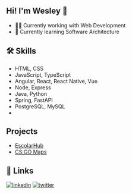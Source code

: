 
## Hi! I'm Wesley 👋

* 👩‍💻 Currently working with Web Development
* 🧠 Currently learning  Software Architecture

## 🛠 Skills

* HTML, CSS
* JavaScript, TypeScript
* Angular, React, React Native, Vue
* Node, Express
* Java, Python
* Spring, FastAPI
* PostgreSQL, MySQL
* 
## Projects

* [EscolarHub](https://escolarhub.com.br/)
* [CS:GO Maps](https://github.com/wesleycpdev/csgo-maps)

## 🔗 Links
[![linkedin](https://img.shields.io/badge/linkedin-0A66C2?style=for-the-badge&logo=linkedin&logoColor=white)](https://www.linkedin.com/in/wesley-campelo/)
[![twitter](https://img.shields.io/badge/twitter-1DA1F2?style=for-the-badge&logo=twitter&logoColor=white)](https://twitter.com/wesleycpdev)
